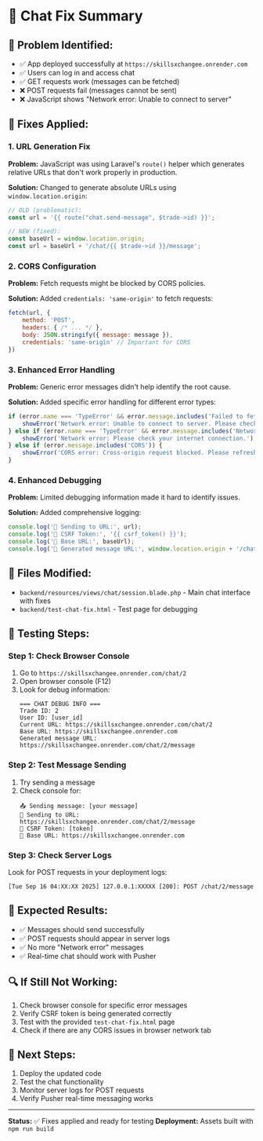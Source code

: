 # 🔧 Chat Fix Summary

## 🎯 **Problem Identified:**
- ✅ App deployed successfully at `https://skillsxchangee.onrender.com`
- ✅ Users can log in and access chat
- ✅ GET requests work (messages can be fetched)
- ❌ POST requests fail (messages cannot be sent)
- ❌ JavaScript shows "Network error: Unable to connect to server"

## 🔧 **Fixes Applied:**

### **1. URL Generation Fix**
**Problem:** JavaScript was using Laravel's `route()` helper which generates relative URLs that don't work properly in production.

**Solution:** Changed to generate absolute URLs using `window.location.origin`:
```javascript
// OLD (problematic):
const url = '{{ route("chat.send-message", $trade->id) }}';

// NEW (fixed):
const baseUrl = window.location.origin;
const url = baseUrl + '/chat/{{ $trade->id }}/message';
```

### **2. CORS Configuration**
**Problem:** Fetch requests might be blocked by CORS policies.

**Solution:** Added `credentials: 'same-origin'` to fetch requests:
```javascript
fetch(url, {
    method: 'POST',
    headers: { /* ... */ },
    body: JSON.stringify({ message: message }),
    credentials: 'same-origin' // Important for CORS
})
```

### **3. Enhanced Error Handling**
**Problem:** Generic error messages didn't help identify the root cause.

**Solution:** Added specific error handling for different error types:
```javascript
if (error.name === 'TypeError' && error.message.includes('Failed to fetch')) {
    showError('Network error: Unable to connect to server. Please check your internet connection and try again.');
} else if (error.name === 'TypeError' && error.message.includes('NetworkError')) {
    showError('Network error: Please check your internet connection.');
} else if (error.message.includes('CORS')) {
    showError('CORS error: Cross-origin request blocked. Please refresh the page.');
}
```

### **4. Enhanced Debugging**
**Problem:** Limited debugging information made it hard to identify issues.

**Solution:** Added comprehensive logging:
```javascript
console.log('📡 Sending to URL:', url);
console.log('📡 CSRF Token:', '{{ csrf_token() }}');
console.log('📡 Base URL:', baseUrl);
console.log('📡 Generated message URL:', window.location.origin + '/chat/{{ $trade->id }}/message');
```

## 🚀 **Files Modified:**
- `backend/resources/views/chat/session.blade.php` - Main chat interface with fixes
- `backend/test-chat-fix.html` - Test page for debugging

## 🧪 **Testing Steps:**

### **Step 1: Check Browser Console**
1. Go to `https://skillsxchangee.onrender.com/chat/2`
2. Open browser console (F12)
3. Look for debug information:
   ```
   === CHAT DEBUG INFO ===
   Trade ID: 2
   User ID: [user_id]
   Current URL: https://skillsxchangee.onrender.com/chat/2
   Base URL: https://skillsxchangee.onrender.com
   Generated message URL: https://skillsxchangee.onrender.com/chat/2/message
   ```

### **Step 2: Test Message Sending**
1. Try sending a message
2. Check console for:
   ```
   📤 Sending message: [your message]
   📡 Sending to URL: https://skillsxchangee.onrender.com/chat/2/message
   📡 CSRF Token: [token]
   📡 Base URL: https://skillsxchangee.onrender.com
   ```

### **Step 3: Check Server Logs**
Look for POST requests in your deployment logs:
```
[Tue Sep 16 04:XX:XX 2025] 127.0.0.1:XXXXX [200]: POST /chat/2/message
```

## 🎯 **Expected Results:**
- ✅ Messages should send successfully
- ✅ POST requests should appear in server logs
- ✅ No more "Network error" messages
- ✅ Real-time chat should work with Pusher

## 🔍 **If Still Not Working:**
1. Check browser console for specific error messages
2. Verify CSRF token is being generated correctly
3. Test with the provided `test-chat-fix.html` page
4. Check if there are any CORS issues in browser network tab

## 📝 **Next Steps:**
1. Deploy the updated code
2. Test the chat functionality
3. Monitor server logs for POST requests
4. Verify Pusher real-time messaging works

---
**Status:** ✅ Fixes applied and ready for testing
**Deployment:** Assets built with `npm run build`
